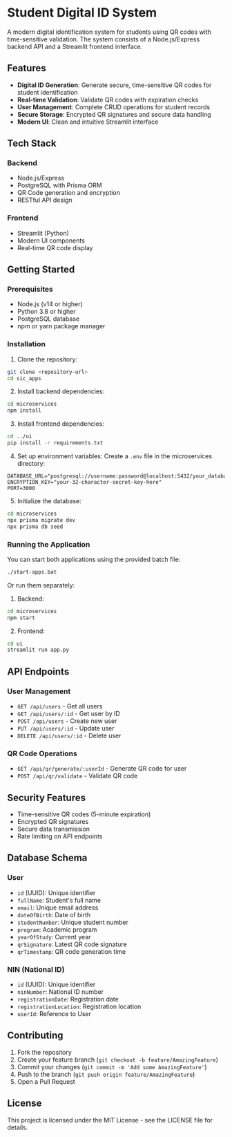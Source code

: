 # Student Digital ID System

A modern digital identification system for students using QR codes with time-sensitive validation. The system consists of a Node.js/Express backend API and a Streamlit frontend interface.

## Features

- **Digital ID Generation**: Generate secure, time-sensitive QR codes for student identification
- **Real-time Validation**: Validate QR codes with expiration checks
- **User Management**: Complete CRUD operations for student records
- **Secure Storage**: Encrypted QR signatures and secure data handling
- **Modern UI**: Clean and intuitive Streamlit interface

## Tech Stack

### Backend
- Node.js/Express
- PostgreSQL with Prisma ORM
- QR Code generation and encryption
- RESTful API design

### Frontend
- Streamlit (Python)
- Modern UI components
- Real-time QR code display

## Getting Started

### Prerequisites
- Node.js (v14 or higher)
- Python 3.8 or higher
- PostgreSQL database
- npm or yarn package manager

### Installation

1. Clone the repository:
```bash
git clone <repository-url>
cd sic_apps
```

2. Install backend dependencies:
```bash
cd microservices
npm install
```

3. Install frontend dependencies:
```bash
cd ../ui
pip install -r requirements.txt
```

4. Set up environment variables:
Create a `.env` file in the microservices directory:
```env
DATABASE_URL="postgresql://username:password@localhost:5432/your_database"
ENCRYPTION_KEY="your-32-character-secret-key-here"
PORT=3000
```

5. Initialize the database:
```bash
cd microservices
npx prisma migrate dev
npx prisma db seed
```

### Running the Application

You can start both applications using the provided batch file:
```bash
./start-apps.bat
```

Or run them separately:

1. Backend:
```bash
cd microservices
npm start
```

2. Frontend:
```bash
cd ui
streamlit run app.py
```

## API Endpoints

### User Management
- `GET /api/users` - Get all users
- `GET /api/users/:id` - Get user by ID
- `POST /api/users` - Create new user
- `PUT /api/users/:id` - Update user
- `DELETE /api/users/:id` - Delete user

### QR Code Operations
- `GET /api/qr/generate/:userId` - Generate QR code for user
- `POST /api/qr/validate` - Validate QR code

## Security Features

- Time-sensitive QR codes (5-minute expiration)
- Encrypted QR signatures
- Secure data transmission
- Rate limiting on API endpoints

## Database Schema

### User
- `id` (UUID): Unique identifier
- `fullName`: Student's full name
- `email`: Unique email address
- `dateOfBirth`: Date of birth
- `studentNumber`: Unique student number
- `program`: Academic program
- `yearOfStudy`: Current year
- `qrSignature`: Latest QR code signature
- `qrTimestamp`: QR code generation time

### NIN (National ID)
- `id` (UUID): Unique identifier
- `ninNumber`: National ID number
- `registrationDate`: Registration date
- `registrationLocation`: Registration location
- `userId`: Reference to User

## Contributing

1. Fork the repository
2. Create your feature branch (`git checkout -b feature/AmazingFeature`)
3. Commit your changes (`git commit -m 'Add some AmazingFeature'`)
4. Push to the branch (`git push origin feature/AmazingFeature`)
5. Open a Pull Request

## License

This project is licensed under the MIT License - see the LICENSE file for details.
